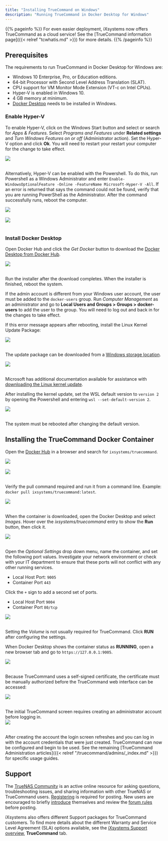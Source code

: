 ```yaml
---
title: "Installing TrueCommand on Windows"
description: "Running TrueCommand in Docker Desktop for Windows"
---
```


{{% pageinfo %}}
For even easier deployment, iXsystems now offers TrueCommand as a cloud service!
See the [TrueCommand information page]({{< relref "tcwhatis.md" >}}) for more details.
{{% /pageinfo %}}

## Prerequisites

The requirements to run TrueCommand in Docker Desktop for Windows are:

 + Windows 10 Enterprise, Pro, or Education editions.
 + 64-bit Processor with Second Level Address Translation (SLAT).
 + CPU support for VM Monitor Mode Extension (VT-c on Intel CPUs).
 + Hyper-V is enabled in Windows 10.
 + 4 GB memory at minimum.
 + [Docker Desktop](https://www.docker.com/products/docker-desktop) needs to be installed in Windows.

### Enable Hyper-V

To enable Hyper-V, click on the Windows Start button and select or search for *Apps & Features*. Select *Programs and Features* under **Related settings** and *Turn Windows Features on or off* (Administrator action). Set the Hyper-V option and click **Ok**. You will need to restart your restart your computer for the change to take effect.

<img src="/images/EnableHyperV.png">
<br><br>

Alternatively, Hyper-V can be enabled with the Powershell. To do this, run Powershell as a Windows Administrator and enter `Enable-WindowsOptionalFeature -Online -FeatureName Microsoft-Hyper-V -All`. If an error is returned that says the command could not be found, verify that you are running PowerShell as the Administrator. After the command successfully runs, reboot the computer.

<img src="/images/PowershellHyperV1.png">
<br><br>
<img src="/images/PowershellHyperV2.png">
<br><br>

### Install Docker Desktop

Open Docker Hub and click the *Get Docker* button to download the [Docker Desktop from Docker Hub](https://hub.docker.com/editions/community/docker-ce-desktop-windows/).

<img src="/images/DownloadDockerDesktop.png">
<br><br>

Run the installer after the download completes. When the installer is finished, reboot the system.

If the admin account is different from your Windows user account, the user must be added to the `docker-users` group. Run *Computer Management* as an administrator and go to **Local Users and Groups > Groups > docker-users** to add the user to the group. You will need to log out and back in for the changes to take effect.

If this error message appears after rebooting, install the Linux Kernel Update Package:

<img src="/images/DockerDesktop4Error.png">
<br><br>

The update package can be downloaded from a [Windows storage location](https://wslstorestorage.blob.core.windows.net/wslblob/wsl_update_x64.msi).

<img src="/images/DockerDesktop5.png">
<br><br>

Microsoft has additional documentation available for assistance with [downloading the Linux kernel update](https://docs.microsoft.com/en-us/windows/wsl/install-win10#step-4---download-the-linux-kernel-update-package).

After installing the kernel update, set the WSL default version to `version 2` by opening the Powershell and entering `wsl --set-default-version 2`.

<img src="/images/DockerDesktop6.png">
<br><br>

The system must be rebooted after changing the default version.

## Installing the TrueCommand Docker Container

Open the [Docker Hub](https://hub.docker.com) in a browser and search for `ixsystems/truecommand`.

<img src="/images/DockerHub1.png">
<br><br>

<img src="/images/DockerHub2.png">
<br><br>

Verify the pull command required and run it from a command line. Example: `docker pull ixsystems/truecommand:latest`.

<img src="/images/DockerHub3.png">
<br><br>

When the container is downloaded, open the Docker Desktop and select *Images*.
Hover over the *ixsystems/truecommand* entry to show the **Run** button, then click it.

<img src="/images/DockerDesktop7.png">
<br><br>

Open the *Optional Settings* drop down menu, name the container, and set the following port values.
Investigate your network environment or check with your IT department to ensure that these ports will not conflict with any other running services.

+ Local Host Port: `9005`
+ Container Port `443`

Click the `+` sign to add a second set of ports.

+ Local Host Port `9004`
+ Container Port `80/tcp`

<img src="/images/DockerDesktop8.png">
<br><br>

Setting the *Volume* is not usually required for TrueCommand.
Click **RUN** after configuring the settings.

When Docker Desktop shows the container status as **RUNNING**, open a new browser tab and go to `https://127.0.0.1:9005`.

<img src="/images/DockerDesktop9.png">
<br><br>

Because TrueCommand uses a self-signed certificate, the certificate must be manually authorized before the TrueCommand web interface can be accessed:

<img src="/images/DockerBrowser1.png">
<br><br>

The initial TrueCommand screen requires creating an administrator account before logging in.  
<img src="/images/DockerBrowser2.png">
<br><br>
<!-- markdown-link-check-disable-next-line -->
After creating the account the login screen refreshes and you can log in with the account credentials that were just created.
TrueCommand can now be configured and begin to be used.
See the remaining [TrueCommand Administration articles]({{< relref "/truecommand/admins/_index.md" >}}) for specific usage guides.

## Support

The [TrueNAS Community](https://www.truenas.com/community/) is an active online resource for asking questions, troubleshooting issues, and sharing information with other TrueNAS or TrueCommand users. [Registering](https://www.truenas.com/community/register/) is required for posting. New users are encouraged to briefly [introduce](https://www.truenas.com/community/forums/introductions.25/) themselves and review the [forum rules](https://www.truenas.com/community/threads/forum-rules.45124/) before posting.

iXsystems also offers different Support packages for TrueCommand customers. To find more details about the different Warranty and Service Level Agreement (SLA) options available, see the [iXsystems Support overview](https://www.ixsystems.com/support/), **TrueCommand** tab.

